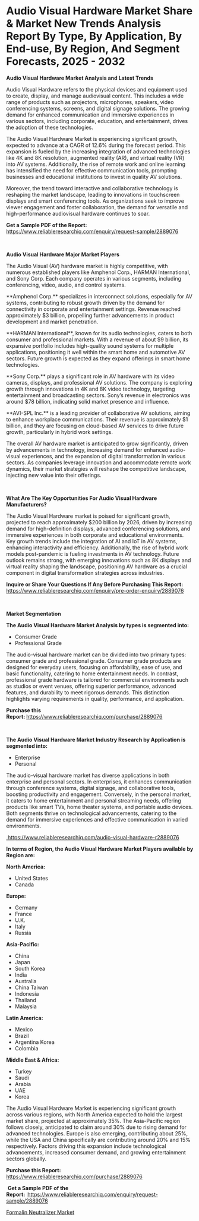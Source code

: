 <p><h1>Audio Visual Hardware Market Share & Market New Trends Analysis Report By Type, By Application, By End-use, By Region, And Segment Forecasts, 2025 - 2032</h1></p><p><strong>Audio Visual Hardware Market Analysis and Latest Trends</strong></p>
<p><p>Audio Visual Hardware refers to the physical devices and equipment used to create, display, and manage audiovisual content. This includes a wide range of products such as projectors, microphones, speakers, video conferencing systems, screens, and digital signage solutions. The growing demand for enhanced communication and immersive experiences in various sectors, including corporate, education, and entertainment, drives the adoption of these technologies.</p><p>The Audio Visual Hardware Market is experiencing significant growth, expected to advance at a CAGR of 12.6% during the forecast period. This expansion is fueled by the increasing integration of advanced technologies like 4K and 8K resolution, augmented reality (AR), and virtual reality (VR) into AV systems. Additionally, the rise of remote work and online learning has intensified the need for effective communication tools, prompting businesses and educational institutions to invest in quality AV solutions.</p><p>Moreover, the trend toward interactive and collaborative technology is reshaping the market landscape, leading to innovations in touchscreen displays and smart conferencing tools. As organizations seek to improve viewer engagement and foster collaboration, the demand for versatile and high-performance audiovisual hardware continues to soar.</p></p>
<p><strong>Get a Sample PDF of the Report:&nbsp;</strong> <a href="https://www.reliableresearchiq.com/enquiry/request-sample/2889076?utm_campaign=3116&utm_medium=2&utm_source=Github&utm_content=ia&utm_term=14032025&utm_id=audio-visual-hardware">https://www.reliableresearchiq.com/enquiry/request-sample/2889076</a></p>
<p>&nbsp;</p>
<p><strong>Audio Visual Hardware Major Market Players</strong></p>
<p><p>The Audio Visual (AV) hardware market is highly competitive, with numerous established players like Amphenol Corp., HARMAN International, and Sony Corp. Each company operates in various segments, including conferencing, video, audio, and control systems.</p><p>**Amphenol Corp.** specializes in interconnect solutions, especially for AV systems, contributing to robust growth driven by the demand for connectivity in corporate and entertainment settings. Revenue reached approximately $3 billion, propelling further advancements in product development and market penetration.</p><p>**HARMAN International**, known for its audio technologies, caters to both consumer and professional markets. With a revenue of about $9 billion, its expansive portfolio includes high-quality sound systems for multiple applications, positioning it well within the smart home and automotive AV sectors. Future growth is expected as they expand offerings in smart home technologies.</p><p>**Sony Corp.** plays a significant role in AV hardware with its video cameras, displays, and professional AV solutions. The company is exploring growth through innovations in 4K and 8K video technology, targeting entertainment and broadcasting sectors. Sony’s revenue in electronics was around $78 billion, indicating solid market presence and influence.</p><p>**AVI-SPL Inc.** is a leading provider of collaborative AV solutions, aiming to enhance workplace communications. Their revenue is approximately $1 billion, and they are focusing on cloud-based AV services to drive future growth, particularly in hybrid work settings.</p><p>The overall AV hardware market is anticipated to grow significantly, driven by advancements in technology, increasing demand for enhanced audio-visual experiences, and the expansion of digital transformation in various sectors. As companies leverage innovation and accommodate remote work dynamics, their market strategies will reshape the competitive landscape, injecting new value into their offerings.</p></p>
<p>&nbsp;</p>
<p><strong>What Are The Key Opportunities For Audio Visual Hardware Manufacturers?</strong></p>
<p><p>The Audio Visual Hardware market is poised for significant growth, projected to reach approximately $200 billion by 2026, driven by increasing demand for high-definition displays, advanced conferencing solutions, and immersive experiences in both corporate and educational environments. Key growth trends include the integration of AI and IoT in AV systems, enhancing interactivity and efficiency. Additionally, the rise of hybrid work models post-pandemic is fueling investments in AV technology. Future outlook remains strong, with emerging innovations such as 8K displays and virtual reality shaping the landscape, positioning AV hardware as a crucial component in digital transformation strategies across industries.</p></p>
<p><strong>Inquire or Share Your Questions If Any Before Purchasing This Report:</strong> <a href="https://www.reliableresearchiq.com/enquiry/pre-order-enquiry/2889076?utm_campaign=3116&utm_medium=2&utm_source=Github&utm_content=ia&utm_term=14032025&utm_id=audio-visual-hardware">https://www.reliableresearchiq.com/enquiry/pre-order-enquiry/2889076</a></p>
<p>&nbsp;</p>
<p><strong>Market Segmentation</strong></p>
<p><strong>The Audio Visual Hardware Market Analysis by types is segmented into:</strong></p>
<p><ul><li>Consumer Grade</li><li>Professional Grade</li></ul></p>
<p><p>The audio-visual hardware market can be divided into two primary types: consumer grade and professional grade. Consumer grade products are designed for everyday users, focusing on affordability, ease of use, and basic functionality, catering to home entertainment needs. In contrast, professional grade hardware is tailored for commercial environments such as studios or event venues, offering superior performance, advanced features, and durability to meet rigorous demands. This distinction highlights varying requirements in quality, performance, and application.</p></p>
<p><strong>Purchase this Report:&nbsp;</strong><a href="https://www.reliableresearchiq.com/purchase/2889076?utm_campaign=3116&utm_medium=2&utm_source=Github&utm_content=ia&utm_term=14032025&utm_id=audio-visual-hardware">https://www.reliableresearchiq.com/purchase/2889076</a></p>
<p>&nbsp;</p>
<p><strong>The Audio Visual Hardware Market Industry Research by Application is segmented into:</strong></p>
<p><ul><li>Enterprise</li><li>Personal</li></ul></p>
<p><p>The audio-visual hardware market has diverse applications in both enterprise and personal sectors. In enterprises, it enhances communication through conference systems, digital signage, and collaborative tools, boosting productivity and engagement. Conversely, in the personal market, it caters to home entertainment and personal streaming needs, offering products like smart TVs, home theater systems, and portable audio devices. Both segments thrive on technological advancements, catering to the demand for immersive experiences and effective communication in varied environments.</p></p>
<p><a href="https://www.reliableresearchiq.com/audio-visual-hardware-r2889076?utm_campaign=3116&utm_medium=2&utm_source=Github&utm_content=ia&utm_term=14032025&utm_id=audio-visual-hardware">&nbsp;https://www.reliableresearchiq.com/audio-visual-hardware-r2889076</a></p>
<p><strong>In terms of Region, the Audio Visual Hardware Market Players available by Region are:</strong></p>
<p>
    <p> <strong> North America: </strong>
        <ul>
            <li>United States</li>
            <li>Canada</li>
        </ul>
        </p> 
    <p> <strong> Europe: </strong>
        <ul>
            <li>Germany</li>
            <li>France</li>
            <li>U.K.</li>
            <li>Italy</li>
            <li>Russia</li>
        </ul>
        </p> 
    <p> <strong> Asia-Pacific: </strong>
        <ul>
            <li>China</li>
            <li>Japan</li>
            <li>South Korea</li>
            <li>India</li>
            <li>Australia</li>
            <li>China Taiwan</li>
            <li>Indonesia</li>
            <li>Thailand</li>
            <li>Malaysia</li>
        </ul>
        </p> 
    <p> <strong> Latin America: </strong>
        <ul>
            <li>Mexico</li>
            <li>Brazil</li>
            <li>Argentina Korea</li>
            <li>Colombia</li>
        </ul>
        </p> 
    <p> <strong> Middle East & Africa: </strong>
        <ul>
            <li>Turkey</li>
            <li>Saudi</li>
            <li>Arabia</li>
            <li>UAE</li>
            <li>Korea</li>
        </ul>
    </p>
    </p>
<p><p>The Audio Visual Hardware Market is experiencing significant growth across various regions, with North America expected to hold the largest market share, projected at approximately 35%. The Asia-Pacific region follows closely, anticipated to claim around 30% due to rising demand for advanced technologies. Europe is also emerging, contributing about 25%, while the USA and China specifically are contributing around 20% and 15% respectively. Factors driving this expansion include technological advancements, increased consumer demand, and growing entertainment sectors globally.</p></p>
<p><strong>Purchase this Report: </strong><a href="https://www.reliableresearchiq.com/purchase/2889076?utm_campaign=3116&utm_medium=2&utm_source=Github&utm_content=ia&utm_term=14032025&utm_id=audio-visual-hardware">https://www.reliableresearchiq.com/purchase/2889076</a></p>
<p>&nbsp;<strong>Get a Sample PDF of the Report:&nbsp;&nbsp;</strong><a href="https://www.reliableresearchiq.com/enquiry/request-sample/2889076?utm_campaign=3116&utm_medium=2&utm_source=Github&utm_content=ia&utm_term=14032025&utm_id=audio-visual-hardware">https://www.reliableresearchiq.com/enquiry/request-sample/2889076</a></p>
<p><strong></strong></p>
<p><p><a href="https://github.com/ziwersekos/Market-Research-Report-List-1/blob/main/formalin-neutralizer-market.md?utm_campaign=3116&utm_medium=2&utm_source=Github&utm_content=ia&utm_term=14032025&utm_id=audio-visual-hardware">Formalin Neutralizer Market</a></p></p>
